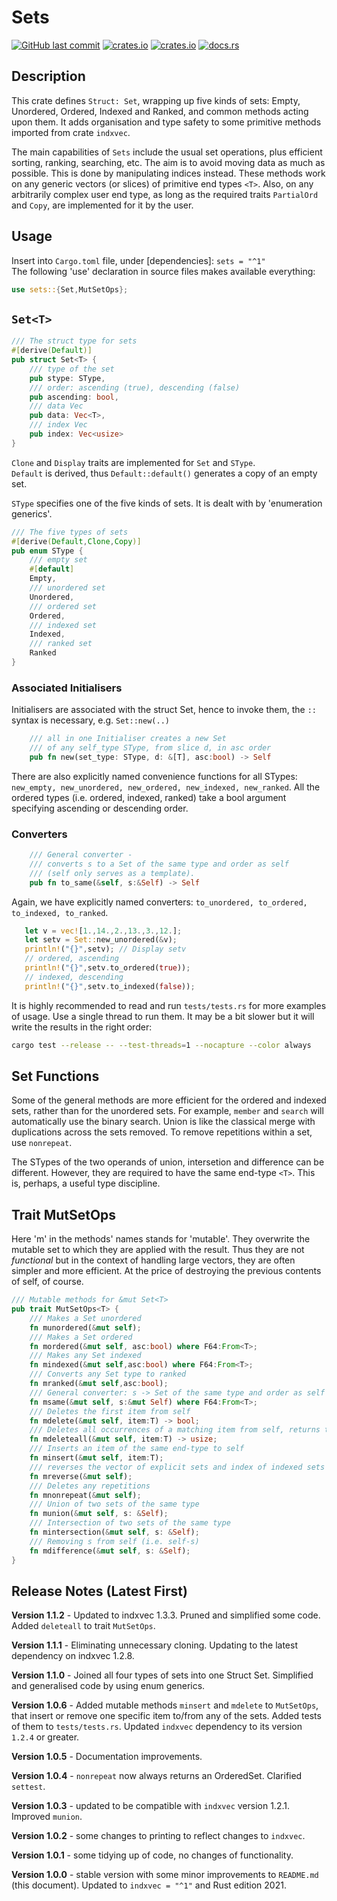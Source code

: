 # Sets

[<img alt="GitHub last commit" src="https://img.shields.io/github/last-commit/liborty/sets/HEAD?logo=github">](https://github.com/liborty/sets)
[<img alt="crates.io" src="https://img.shields.io/crates/v/sets?logo=rust">](https://crates.io/crates/sets)
[<img alt="crates.io" src="https://img.shields.io/crates/d/sets?logo=rust">](https://crates.io/crates/sets)
[<img alt="docs.rs" src="https://img.shields.io/docsrs/sets?logo=rust&logoColor=white">](https://docs.rs/sets/)

## Description

This crate defines `Struct: Set`, wrapping up five kinds of sets: Empty, Unordered, Ordered, Indexed and Ranked, and common methods acting upon them. It adds organisation and type safety to some primitive methods imported from crate `indxvec`.

The main capabilities of `Sets` include the usual set operations, plus efficient sorting, ranking, searching, etc. The aim is to avoid moving data as much as possible. This is done by manipulating indices instead. These methods work on any generic vectors (or slices) of primitive end types `<T>`. Also, on any arbitrarily complex user end type, as long as the required traits `PartialOrd` and `Copy`, are implemented for it by the user.

## Usage

Insert into `Cargo.toml` file, under [dependencies]: `sets = "^1"`  
The following 'use' declaration in source files makes available everything:

```rust
use sets::{Set,MutSetOps};
```

## `Set<T>`

```rust
/// The struct type for sets
#[derive(Default)]
pub struct Set<T> {
    /// type of the set
    pub stype: SType,
    /// order: ascending (true), descending (false)
    pub ascending: bool,
    /// data Vec
    pub data: Vec<T>,
    /// index Vec
    pub index: Vec<usize>
}
```

`Clone` and `Display` traits are implemented for `Set` and `SType`.  
`Default` is derived, thus `Default::default()` generates a copy of an empty set.

`SType` specifies one of the five kinds of sets. It is dealt with by 'enumeration generics'.

```rust
/// The five types of sets
#[derive(Default,Clone,Copy)]
pub enum SType {
    /// empty set
    #[default]
    Empty,
    /// unordered set
    Unordered,
    /// ordered set
    Ordered,
    /// indexed set
    Indexed,
    /// ranked set
    Ranked
}
```

### Associated Initialisers

Initialisers are associated with the struct Set, hence to invoke them, the `::` syntax is necessary, e.g. `Set::new(..)`

```rust
    /// all in one Initialiser creates a new Set
    /// of any self_type SType, from slice d, in asc order 
    pub fn new(set_type: SType, d: &[T], asc:bool) -> Self
```

There are also explicitly named convenience functions for all STypes:
`new_empty, new_unordered, new_ordered, new_indexed, new_ranked`. All the ordered types (i.e. ordered, indexed, ranked) take a bool argument specifying ascending or descending order.

### Converters

```rust
    /// General converter - 
    /// converts s to a Set of the same type and order as self 
    /// (self only serves as a template).
    pub fn to_same(&self, s:&Self) -> Self 
```
Again, we have explicitly named converters:
`to_unordered, to_ordered, to_indexed, to_ranked`.

```rust
   let v = vec![1.,14.,2.,13.,3.,12.];
   let setv = Set::new_unordered(&v);  
   println!("{}",setv); // Display setv 
   // ordered, ascending  
   println!("{}",setv.to_ordered(true)); 
   // indexed, descending
   println!("{}",setv.to_indexed(false)); 
```

It is highly recommended to read and run `tests/tests.rs` for more examples of usage. Use a single thread to run them. It may be a bit slower but it will write the results in the right order:

```bash
cargo test --release -- --test-threads=1 --nocapture --color always
```

## Set Functions

 Some of the general methods are more efficient for the ordered and indexed sets, rather than for the unordered sets. For example, `member` and `search` will automatically use the binary search. Union is like the classical merge with duplications across the sets removed. To remove repetitions within a set, use `nonrepeat`.

The STypes of the two operands of union, intersetion and difference can be different. However, they are required to have the same end-type `<T>`. This is, perhaps, a useful type discipline. 

## Trait MutSetOps

Here 'm' in the methods' names stands for 'mutable'. They overwrite the mutable set to which they are applied with the result. Thus they are not *functional* but in the context of handling large vectors, they are often simpler and more efficient. At the price of destroying the previous contents of self, of course.

```rust
/// Mutable methods for &mut Set<T>
pub trait MutSetOps<T> {
    /// Makes a Set unordered
    fn munordered(&mut self);
    /// Makes a Set ordered
    fn mordered(&mut self, asc:bool) where F64:From<T>;
    /// Makes any Set indexed
    fn mindexed(&mut self,asc:bool) where F64:From<T>;
    /// Converts any Set type to ranked
    fn mranked(&mut self,asc:bool);
    /// General converter: s -> Set of the same type and order as self
    fn msame(&mut self, s:&mut Self) where F64:From<T>; 
    /// Deletes the first item from self
    fn mdelete(&mut self, item:T) -> bool;
    /// Deletes all occurrences of a matching item from self, returns their count
    fn mdeleteall(&mut self, item:T) -> usize;
    /// Inserts an item of the same end-type to self
    fn minsert(&mut self, item:T);
    /// reverses the vector of explicit sets and index of indexed sets
    fn mreverse(&mut self);
    /// Deletes any repetitions
    fn mnonrepeat(&mut self); 
    /// Union of two sets of the same type
    fn munion(&mut self, s: &Self);
    /// Intersection of two sets of the same type
    fn mintersection(&mut self, s: &Self);
    /// Removing s from self (i.e. self-s)
    fn mdifference(&mut self, s: &Self);
}
```

## Release Notes (Latest First)

**Version 1.1.2** - Updated to indxvec 1.3.3. Pruned and simplified some code. Added `deleteall` to  trait `MutSetOps`.

**Version 1.1.1** - Eliminating unnecessary cloning. Updating to the latest dependency on  indxvec 1.2.8.

**Version 1.1.0** - Joined all four types of sets into one Struct Set. Simplified and generalised code by using enum generics.

**Version 1.0.6** - Added mutable methods `minsert` and `mdelete` to `MutSetOps`, that insert or remove one specific item to/from any of the sets. Added tests of them to `tests/tests.rs`. Updated `indxvec` dependency to its version `1.2.4` or greater.

**Version 1.0.5** - Documentation improvements.

**Version 1.0.4** - `nonrepeat` now always returns an OrderedSet. Clarified `settest`.

**Version 1.0.3** - updated to be compatible with `indxvec` version 1.2.1. Improved `munion`.

**Version 1.0.2** - some changes to printing to reflect changes to `indxvec`.

**Version 1.0.1** - some tidying up of code, no changes of functionality.

**Version 1.0.0** - stable version with some minor improvements to `README.md` (this document). Updated to `indxvec = "^1"` and Rust edition 2021.
